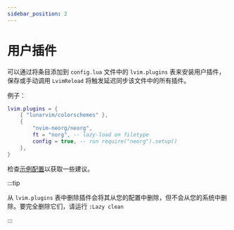 ```yaml
---
sidebar_position: 2
---
```


# 用户插件

可以通过将条目添加到 `config.lua` 文件中的 `lvim.plugins` 表来安装用户插件，保存或手动调用 `LvimReload` 将触发延迟同步该文件中的所有插件。

例子：
```lua
lvim.plugins = {
	{ "lunarvim/colorschemes" },
	{
		"nvim-neorg/neorg",
		ft = "norg", -- lazy-load on filetype
		config = true, -- run require("neorg").setup()
	},
}
```
检查[示例配置](/configuration/plugins/example-configurations.md)以获取一些建议。

:::tip

从 `lvim.plugins` 表中删除插件会将其从您的配置中删除，但不会从您的系统中删除。要完全删除它们，请运行 `:Lazy clean`

:::

